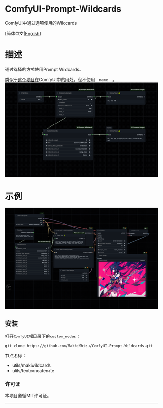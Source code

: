 # ComfyUI-Prompt-Wildcards
ComfyUI中通过选项使用的Wildcards

[简体中文|[English](README.md)]
# 描述
通过选择的方式使用Prompt Wildcards。

类似于[这个项目](https://github.com/AUTOMATIC1111/stable-diffusion-webui-wildcards)在ComfyUI中的用处，但不使用`__name__`。
![image](./example/ComfyUI-Prompt-Wildcards.png)
# 示例
![image](./example/ComfyUI-Prompt-Wildcards(example).png)
## 安装
打开`ComfyUI`根目录下的`custom_nodes`：
```
git clone https://github.com/MakkiShizu/ComfyUI-Prompt-Wildcards.git
```
节点名称：

- utils/makiwildcards
- utils/textconcatenate
### 许可证
本项目遵循MIT许可证。  
<hr>